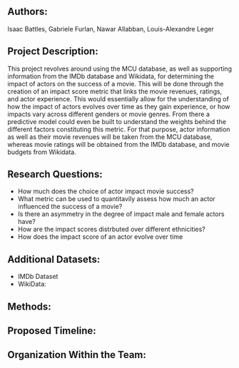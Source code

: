 ## Authors:
Isaac Battles, Gabriele Furlan, Nawar Allabban, Louis-Alexandre Leger

## Project Description:

This project revolves around using the MCU database, as well as supporting information from the IMDb database and Wikidata, for determining the impact of actors on the success of a movie. This will be done through the creation of an impact score metric that links the movie revenues, ratings, and actor experience. This would essentially allow for the understanding of how the impact of actors evolves over time as they gain experience, or how impacts vary across different genders or movie genres. From there a predictive model could even be built to understand the weights behind the different factors constituting this metric. For that purpose, actor information as well as their movie revenues will be taken from the MCU database, whereas movie ratings will be obtained from the IMDb database, and movie budgets from Wikidata.

## Research Questions:

- How much does the choice of actor impact movie success?
- What metric can be used to quantitavily assess how much an actor influenced the success of a movie?
- Is there an asymmetry in the degree of impact male and female actors have?
- How are the impact scores distrbuted over different ethnicities?
- How does the impact score of an actor evolve over time

## Additional Datasets:

- IMDb Dataset
- WikiData:

## Methods: 

## Proposed Timeline:

## Organization Within the Team:

